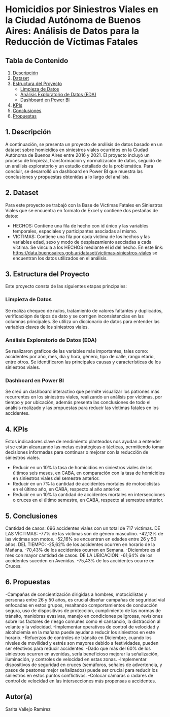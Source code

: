 # Homicidios por Siniestros Viales en la Ciudad Autónoma de Buenos Aires: Análisis de Datos para la Reducción de Víctimas Fatales

## Tabla de Contenido
1. [Descripción](#descripción)
2. [Dataset](#dataset)
3. [Estructura del Proyecto](#estructura-del-proyecto)
   - [Limpieza de Datos](#limpieza-de-datos)
   - [Análisis Exploratorio de Datos (EDA)](#análisis-exploratorio-de-datos-eda)
   - [Dashboard en Power BI](#dashboard-en-power-bi)
4. [KPIs](#kpis)
5. [Conclusiones](#conclusiones)
6. [Propuestas](#propuestas)

## 1. Descripción
A continuación, se presenta un proyecto de análisis de datos basado en un dataset sobre homicidios en siniestros viales ocurridos en la Ciudad Autónoma de Buenos Aires entre 2016 y 2021. El proyecto incluyó un proceso de limpieza, transformación y normalización de datos, seguido de un análisis exploratorio y un estudio detallado de la problemática. Para concluir, se desarrolló un dashboard en Power BI que muestra las conclusiones y propuestas obtenidas a lo largo del análisis.

## 2. Dataset
Para este proyecto se trabajó con la Base de Víctimas Fatales en Siniestros Viales que se encuentra en formato de Excel y contiene dos pestañas de datos:

- HECHOS: Contiene una fila de hecho con id único y las variables temporales, espaciales y participantes asociadas al mismo.
- VICTIMAS: Contiene una fila por cada víctima de los hechos y las variables edad, sexo y modo de desplazamiento asociadas a cada víctima. Se vincula a los HECHOS mediante el id del hecho.
En este link: https://data.buenosaires.gob.ar/dataset/victimas-siniestros-viales se encuentran los datos utilizados en el análisis.

## 3. Estructura del Proyecto
Este proyecto consta de las siguientes etapas principales:

### Limpieza de Datos
Se realiza chequeo de nulos, tratamiento de valores faltantes y duplicados, verificaciópn de tipos de dato y se corrigen inconsistencias en las columnas principales.
Se utiliza un diccionario de datos para entender las variables claves de los siniestros viales.

### Análisis Exploratorio de Datos (EDA)
Se realizaron graficos de las variables más importantes, tales como: accidentes por año, mes, día y hora, género, tipo de calle, rango etario, entre otros.
Se identificaron las principales causas y características de los siniestros viales.

### Dashboard en Power BI
Se creó un dashboard interactivo que permite visualizar los patrones más recurrentes en los siniestros viales, realizando un análisis por víctimas, por tiempo y por ubicación, además presenta las conclusiones de todo el análisis realizado y las propuestas para reducir las víctimas fatales en los accidentes.

## 4. KPIs
Estos indicadores clave de rendimiento planteados nos ayudan a entender si se están alcanzando las metas estratégicas o tácticas, permitiendo tomar decisiones informadas para continuar o mejorar con la reducción de siniestros viales.
- Reducir en un 10% la tasa de homicidios en siniestros viales de los últimos seis meses, en CABA, en comparación con la tasa de homicidios en siniestros viales del semestre anterior.
- Reducir en un 7% la cantidad de accidentes mortales de motociclistas en el último año, en CABA, respecto al año anterior.
- Reducir en un 10% la cantidad de accidentes mortales en intersecciones o cruces en el último semestre, en CABA, respecto al semestre anterior.

## 5. Conclusiones
Cantidad de casos: 696 accidentes viales con un total de 717 víctimas.
DE LAS VÍCTIMAS:
-77% de las víctimas son de género masculino.
-42,12% de las víctimas son motos.
-52,16% se encuentran en edades entre 26 y 50 años.
DEL TIEMPO:
-25,62% de los accidentes ocurren en horario de la Mañana.
-70,43% de los accidentes ocurren en Semana.
-Diciembre es el mes con mayor cantidad de casos.
DE LA UBICACIÓN:
-61,64% de los accidentes suceden en Avenidas.
-75,43% de los accidentes ocurre en Cruces.

## 6. Propuestas
-Campañas de concientización dirigidas a hombres, motociclistas y personas entre 26 y 50 años, es crucial diseñar campañas de seguridad vial enfocadas en estos grupos, resaltando comportamientos de conducción segura, uso de dispositivos de protección, cumplimiento de las normas de tránsito, maniobras evasivas, manejo en condiciones peligrosas, revisiones sobre los factores de riesgo comunes como el cansancio, la distracción al volante y la velocidad.
-Implementar operativos de control de velocidad y alcoholemia en la mañana puede ayudar a reducir los siniestros en este horario.
-Refuerzos de controles de tránsito en Diciembre, cuando los niveles de movilidad y estrés son mayores debido a festividades, pueden ser efectivos para reducir accidentes.
-Dado que más del 60% de los siniestros ocurren en avenidas, sería beneficioso mejorar la señalización, iluminación, y controles de velocidad en estas zonas.
-Implementar dispositivos de seguridad en cruces (semáforos, señales de advertencia, y pasos de peatones mejor señalizados) puede ser crucial para reducir los siniestros en estos puntos conflictivos.
-Colocar cámaras o radares de control de velocidad en las intersecciones más propensas a accidentes.

## Autor(a)
Sarita Vallejo Ramírez
